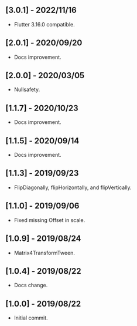 ## [3.0.1] - 2022/11/16

* Flutter 3.16.0 compatible.

## [2.0.1] - 2020/09/20

* Docs improvement.

## [2.0.0] - 2020/03/05

* Nullsafety.

## [1.1.7] - 2020/10/23

* Docs improvement.

## [1.1.5] - 2020/09/14

* Docs improvement.

## [1.1.3] - 2019/09/23

* FlipDiagonally, flipHorizontally, and flipVertically.

## [1.1.0] - 2019/09/06

* Fixed missing Offset in scale. 

## [1.0.9] - 2019/08/24

* Matrix4TransformTween.

## [1.0.4] - 2019/08/22

* Docs change. 

## [1.0.0] - 2019/08/22

* Initial commit.
